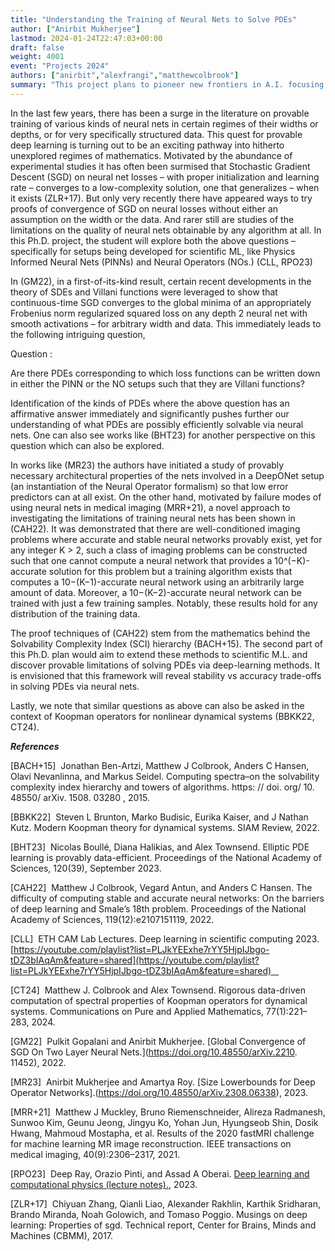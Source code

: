 ```yaml
---
title: "Understanding the Training of Neural Nets to Solve PDEs"
author: ["Anirbit Mukherjee"]
lastmod: 2024-01-24T22:47:03+00:00
draft: false
weight: 4001
event: "Projects 2024"
authors: ["anirbit","alexfrangi","matthewcolbrook"]
summary: "This project plans to pioneer new frontiers in A.I. focusing on solving dynamical systems in use across physics, chemistry, engineering, and cardiology. This research proposal will establish new foundations to address possibilities and paradoxes in the broad theme of AI-for-Science and thus help define the limits of feasible deep learning. The Ph.D. student trained via this program will emerge with expertise in niche areas of A.I. that are poised to become critical in the near future."
---
```


In the last few years, there has been a surge in the literature on provable training of various kinds of neural nets in certain regimes of their widths or depths, or for very specifically structured data. This quest for provable deep learning is turning out to be an exciting pathway into hitherto unexplored regimes of mathematics. Motivated by the abundance of experimental studies it has often been surmised that Stochastic Gradient Descent (SGD) on neural net losses – with proper initialization and learning rate – converges to a low-complexity solution, one that generalizes – when it exists (ZLR+17). But only very recently there have appeared ways to try proofs of convergence of SGD on neural losses without either an assumption on the width or the data. And rarer still are studies of the limitations on the quality of neural nets obtainable by any algorithm at all. In this Ph.D. project, the student will explore both the above questions – specifically for setups being developed for scientific ML, like Physics Informed Neural Nets (PINNs) and Neural Operators (NOs.) (CLL, RPO23) 

In (GM22), in a first-of-its-kind result, certain recent developments in the theory of SDEs and Villani functions were leveraged to show that continuous-time SGD converges to the global minima of an appropriately Frobenius norm regularized squared loss on any depth 2 neural net with smooth activations – for arbitrary width and data. This immediately leads to the following intriguing question, 

Question : 

Are there PDEs corresponding to which loss functions can be written down in either the PINN or the NO setups such that they are Villani functions? 

Identification of the kinds of PDEs where the above question has an affirmative answer immediately and significantly pushes further our understanding of what PDEs are possibly efficiently solvable via neural nets. One can also see works like (BHT23) for another perspective on this question which can also be explored. 

In works like (MR23) the authors have initiated a study of provably necessary architectural properties of the nets involved in a DeepONet setup (an instantiation of the Neural Operator formalism) so that low error predictors can at all exist. On the other hand, motivated by failure modes of using neural nets in medical imaging (MRR+21), a novel approach to investigating the limitations of training neural nets has been shown in (CAH22). It was demonstrated that there are well-conditioned imaging problems where accurate and stable neural networks provably exist, yet for any integer K > 2, such a class of imaging problems can be constructed such that one cannot compute a neural network that provides a 10^(−K)-accurate solution for this problem but a training algorithm exists that computes a 10−(K−1)-accurate neural network using an arbitrarily large amount of data. Moreover, a 10−(K−2)-accurate neural network can be trained with just a few training samples. Notably, these results hold for any distribution of the training data. 

The proof techniques of (CAH22) stem from the mathematics behind the Solvability Complexity Index (SCI) hierarchy (BACH+15). The second part of this Ph.D. plan would aim to extend these methods to scientific M.L. and discover provable limitations of solving PDEs via deep-learning methods. It is envisioned that this framework will reveal stability vs accuracy trade-offs in solving PDEs via neural nets. 

Lastly, we note that similar questions as above can also be asked in the context of Koopman operators for nonlinear dynamical systems (BBKK22, CT24). 

***References***

[BACH+15]  Jonathan Ben-Artzi, Matthew J Colbrook, Anders C Hansen, Olavi Nevanlinna, and Markus Seidel. Computing spectra–on the solvability complexity index hierarchy and towers of algorithms. https: // doi. org/ 10. 48550/ arXiv. 1508. 03280 , 2015.  

[BBKK22]  Steven L Brunton, Marko Budisic, Eurika Kaiser, and J Nathan Kutz. Modern Koopman theory for dynamical systems. SIAM Review, 2022.  

[BHT23]  Nicolas Boullé, Diana Halikias, and Alex Townsend. Elliptic PDE learning is provably data-efficient. Proceedings of the National Academy of Sciences, 120(39), September 2023.  

[CAH22]  Matthew J Colbrook, Vegard Antun, and Anders C Hansen. The difficulty of computing stable and accurate neural networks: On the barriers of deep learning and Smale’s 18th problem. Proceedings of the National Academy of Sciences, 119(12):e2107151119, 2022.  

[CLL]  ETH CAM Lab Lectures. Deep learning in scientific computing 2023. [https://youtube.com/playlist?list=PLJkYEExhe7rYY5HjpIJbgo-tDZ3bIAqAm&feature=shared](https://youtube.com/playlist?list=PLJkYEExhe7rYY5HjpIJbgo-tDZ3bIAqAm&feature=shared)   

[CT24]  Matthew J. Colbrook and Alex Townsend. Rigorous data-driven computation of spectral properties of Koopman operators for dynamical systems. Communications on Pure and Applied Mathematics, 77(1):221–283, 2024.  

[GM22]  Pulkit Gopalani and Anirbit Mukherjee. [Global Convergence of SGD On Two Layer Neural Nets.](https://doi.org/10.48550/arXiv.2210. 11452), 2022. 

[MR23]  Anirbit Mukherjee and Amartya Roy. [Size Lowerbounds for Deep Operator Networks].(https://doi.org/10.48550/arXiv.2308.06338), 2023.

[MRR+21]  Matthew J Muckley, Bruno Riemenschneider, Alireza Radmanesh, Sunwoo Kim, Geunu Jeong, Jingyu Ko, Yohan Jun, Hyungseob Shin, Dosik Hwang, Mahmoud Mostapha, et al. Results of the 2020 fastMRI challenge for machine learning MR image reconstruction. IEEE transactions on medical imaging, 40(9):2306–2317, 2021.

[RPO23]  Deep Ray, Orazio Pinti, and Assad A Oberai. [Deep learning and computational physics (lecture notes).](https://doi.org/10.48550/arXiv.2301.00942), 2023.

[ZLR+17]  Chiyuan Zhang, Qianli Liao, Alexander Rakhlin, Karthik Sridharan, Brando Miranda, Noah Golowich, and Tomaso Poggio. Musings on deep learning: Properties of sgd. Technical report, Center for Brains, Minds and Machines (CBMM), 2017. 
